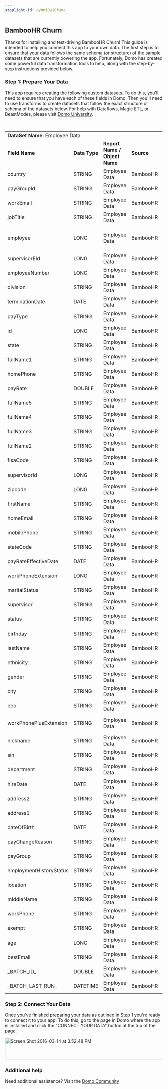 ```yaml
---
stoplight-id: oy0ni8wj8fumc
---
```


<div class="col-md-12 content-panel">
                <h2>BambooHR Churn</h2>
                <p></p><p>Thanks for installing and test-driving <span id="title">BambooHR Churn</span>! This guide is intended to help you connect this app to your own data. The first step is to ensure that your data follows the same schema (or structure) of the sample datasets that are currently powering the app. Fortunately, Domo has created some powerful data transformation tools to help, along with the step-by-step instructions provided below.</p><div class="doc-row" id="Step%201:%20Identify%20Required%20Data%20Fields"><h3 class="doc-row-title">Step 1: Prepare Your Data</h3><div class="small-pad-bottom"><p>This app requires creating the following custom datasets. To do this, you'll need to ensure that you have each of these fields in Domo. Then you'll need to use transforms to create datasets that follow the exact structure or schema of the datasets below. For help with Dataflows, Magic ETL, or BeastModes, please visit <a href="https://university.domo.com/" target="_blank">Domo University</a>.</p></div>
                <br>
                <div id="custom-data-container"><table id="Employee-Data"><tbody><tr><td colspan="6"><strong>DataSet Name:</strong> <span class="value">Employee Data</span></td></tr><!--tr>    <td colspan="6"></td></tr--><tr><td><strong>Field Name</strong></td><td><strong>Data Type</strong></td><td><strong>Report Name / Object Name</strong></td><td><strong>Source </strong></td><td colspan="2"><strong>Description of Field</strong></td></tr><tr><td>country</td><td>STRING</td><td>Employee Data</td><td>BambooHR</td><td colspan="2">Country</td></tr><tr><td>payGroupId</td><td>STRING</td><td>Employee Data</td><td>BambooHR</td><td colspan="2">Pay group ID</td></tr><tr><td>workEmail</td><td>STRING</td><td>Employee Data</td><td>BambooHR</td><td colspan="2">Work email address</td></tr><tr><td>jobTitle</td><td>STRING</td><td>Employee Data</td><td>BambooHR</td><td colspan="2">Name of job title</td></tr><tr><td>employee</td><td>LONG</td><td>Employee Data</td><td>BambooHR</td><td colspan="2">Employee associated with tracked metrics</td></tr><tr><td>supervisorEId</td><td>LONG</td><td>Employee Data</td><td>BambooHR</td><td colspan="2">Supervisor electronic ID</td></tr><tr><td>employeeNumber</td><td>LONG</td><td>Employee Data</td><td>BambooHR</td><td colspan="2">Employee ID number</td></tr><tr><td>division</td><td>STRING</td><td>Employee Data</td><td>BambooHR</td><td colspan="2">Division</td></tr><tr><td>terminationDate</td><td>DATE</td><td>Employee Data</td><td>BambooHR</td><td colspan="2">Termination date</td></tr><tr><td>payType</td><td>STRING</td><td>Employee Data</td><td>BambooHR</td><td colspan="2">Pay type</td></tr><tr><td>id</td><td>LONG</td><td>Employee Data</td><td>BambooHR</td><td colspan="2">Identification number</td></tr><tr><td>state</td><td>STRING</td><td>Employee Data</td><td>BambooHR</td><td colspan="2">State</td></tr><tr><td>fullName1</td><td>STRING</td><td>Employee Data</td><td>BambooHR</td><td colspan="2">Full name</td></tr><tr><td>homePhone</td><td>STRING</td><td>Employee Data</td><td>BambooHR</td><td colspan="2">Home phone</td></tr><tr><td>payRate</td><td>DOUBLE</td><td>Employee Data</td><td>BambooHR</td><td colspan="2">Pay rate</td></tr><tr><td>fullName5</td><td>STRING</td><td>Employee Data</td><td>BambooHR</td><td colspan="2">Full name</td></tr><tr><td>fullName4</td><td>STRING</td><td>Employee Data</td><td>BambooHR</td><td colspan="2">Full name</td></tr><tr><td>fullName3</td><td>STRING</td><td>Employee Data</td><td>BambooHR</td><td colspan="2">Full name</td></tr><tr><td>fullName2</td><td>STRING</td><td>Employee Data</td><td>BambooHR</td><td colspan="2">Full name</td></tr><tr><td>flsaCode</td><td>STRING</td><td>Employee Data</td><td>BambooHR</td><td colspan="2">Flsa code</td></tr><tr><td>supervisorId</td><td>LONG</td><td>Employee Data</td><td>BambooHR</td><td colspan="2">Supervisor ID number</td></tr><tr><td>zipcode</td><td>LONG</td><td>Employee Data</td><td>BambooHR</td><td colspan="2">Zipcode</td></tr><tr><td>firstName</td><td>STRING</td><td>Employee Data</td><td>BambooHR</td><td colspan="2">First name</td></tr><tr><td>homeEmail</td><td>STRING</td><td>Employee Data</td><td>BambooHR</td><td colspan="2">Home email</td></tr><tr><td>mobilePhone</td><td>STRING</td><td>Employee Data</td><td>BambooHR</td><td colspan="2">Mobile phone number</td></tr><tr><td>stateCode</td><td>STRING</td><td>Employee Data</td><td>BambooHR</td><td colspan="2">State code</td></tr><tr><td>payRateEffectiveDate</td><td>DATE</td><td>Employee Data</td><td>BambooHR</td><td colspan="2">Efffective date of pay rate</td></tr><tr><td>workPhoneExtension</td><td>LONG</td><td>Employee Data</td><td>BambooHR</td><td colspan="2">Work phone extension</td></tr><tr><td>maritalStatus</td><td>STRING</td><td>Employee Data</td><td>BambooHR</td><td colspan="2">Marital status</td></tr><tr><td>supervisor</td><td>STRING</td><td>Employee Data</td><td>BambooHR</td><td colspan="2">Supervisor name</td></tr><tr><td>status</td><td>STRING</td><td>Employee Data</td><td>BambooHR</td><td colspan="2">Status</td></tr><tr><td>birthday</td><td>STRING</td><td>Employee Data</td><td>BambooHR</td><td colspan="2">Birthday</td></tr><tr><td>lastName</td><td>STRING</td><td>Employee Data</td><td>BambooHR</td><td colspan="2">Last name </td></tr><tr><td>ethnicity</td><td>STRING</td><td>Employee Data</td><td>BambooHR</td><td colspan="2">Ethnicity</td></tr><tr><td>gender</td><td>STRING</td><td>Employee Data</td><td>BambooHR</td><td colspan="2">Gender</td></tr><tr><td>city</td><td>STRING</td><td>Employee Data</td><td>BambooHR</td><td colspan="2">City</td></tr><tr><td>eeo</td><td>STRING</td><td>Employee Data</td><td>BambooHR</td><td colspan="2">Eeo </td></tr><tr><td>workPhonePlusExtension</td><td>STRING</td><td>Employee Data</td><td>BambooHR</td><td colspan="2">Work phone number plus extension</td></tr><tr><td>nickname</td><td>STRING</td><td>Employee Data</td><td>BambooHR</td><td colspan="2">Nickname</td></tr><tr><td>sin</td><td>STRING</td><td>Employee Data</td><td>BambooHR</td><td colspan="2">Sin</td></tr><tr><td>department</td><td>STRING</td><td>Employee Data</td><td>BambooHR</td><td colspan="2">Department name</td></tr><tr><td>hireDate</td><td>DATE</td><td>Employee Data</td><td>BambooHR</td><td colspan="2">Date of fire</td></tr><tr><td>address2</td><td>STRING</td><td>Employee Data</td><td>BambooHR</td><td colspan="2">Address</td></tr><tr><td>address1</td><td>STRING</td><td>Employee Data</td><td>BambooHR</td><td colspan="2">Address</td></tr><tr><td>dateOfBirth</td><td>DATE</td><td>Employee Data</td><td>BambooHR</td><td colspan="2">Date of birth</td></tr><tr><td>payChangeReason</td><td>STRING</td><td>Employee Data</td><td>BambooHR</td><td colspan="2">Reason for pay change</td></tr><tr><td>payGroup</td><td>STRING</td><td>Employee Data</td><td>BambooHR</td><td colspan="2">Pay group</td></tr><tr><td>employmentHistoryStatus</td><td>STRING</td><td>Employee Data</td><td>BambooHR</td><td colspan="2">Employeement History Status </td></tr><tr><td>location</td><td>STRING</td><td>Employee Data</td><td>BambooHR</td><td colspan="2">Location</td></tr><tr><td>middleName</td><td>STRING</td><td>Employee Data</td><td>BambooHR</td><td colspan="2">Middle name</td></tr><tr><td>workPhone</td><td>STRING</td><td>Employee Data</td><td>BambooHR</td><td colspan="2">Work phone number</td></tr><tr><td>exempt</td><td>STRING</td><td>Employee Data</td><td>BambooHR</td><td colspan="2">Exempt</td></tr><tr><td>age</td><td>LONG</td><td>Employee Data</td><td>BambooHR</td><td colspan="2">Age</td></tr><tr><td>bestEmail</td><td>STRING</td><td>Employee Data</td><td>BambooHR</td><td colspan="2">Best Email </td></tr><tr><td>_BATCH_ID_</td><td>DOUBLE</td><td>Employee Data</td><td>BambooHR</td><td colspan="2">Batch ID number</td></tr><tr><td>_BATCH_LAST_RUN_</td><td>DATETIME</td><td>Employee Data</td><td>BambooHR</td><td colspan="2">Time last batch was run</td></tr></tbody></table><div class="doc-row medium-pad-top">
                <h3 class="doc-row-title">Step 2: Connect Your Data</h3>
                <div class="small-pad-bottom">
                    <p>Once you've finished preparing your data as outlined in Step 1 you're ready to connect it to your app. To do this, go to the page in Domo where the app is installed and click the "CONNECT YOUR DATA" button at the top of the page.</p>
                    <p class="small-pad">
                    <img class="alignnone size-full wp-image-1207" src="https://s3.amazonaws.com/development.domo.com/wp-content/uploads/2016/03/14155707/Screen-Shot-2016-03-14-at-3.52.48-PM1.png" alt="Screen Shot 2016-03-14 at 3.52.48 PM" width="1158" height="71">
                    </p>
                    <div id="ooyalaplayer-IyYTc1MjE61NwLdtrxXvZuhH-dSGbWnR" class="ooyalaplayer"></div>
                    <script>
                        OO.ready(function() {
                            OO.Player.create("ooyalaplayer-IyYTc1MjE61NwLdtrxXvZuhH-dSGbWnR", "IyYTc1MjE61NwLdtrxXvZuhH-dSGbWnR", {
                                height: 380
                            });
                        });
                    </script>
                </div>
                <h3 class="doc-row-title">Additional help</h3>
                <div class="small-pad-bottom">
                    <p>Need additional assistance? Visit the <a href="https://dojo.domo.com">Domo Community</a></p>
                </div>
            </div></div></div><p></p>            </div>
